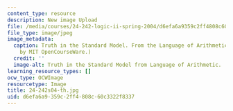 ```yaml
---
content_type: resource
description: New image Upload
file: /media/courses/24-242-logic-ii-spring-2004/d6efa6a9359c2ff4808c60c3322f8337_24-242s04-th.jpg
file_type: image/jpeg
image_metadata:
  caption: Truth in the Standard Model. From the Language of Arithmetic Lecture. (Image
    by MIT OpenCourseWare.)
  credit: ''
  image-alt: Truth in the Standard Model from Language of Arithmetic.
learning_resource_types: []
ocw_type: OCWImage
resourcetype: Image
title: 24-242s04-th.jpg
uid: d6efa6a9-359c-2ff4-808c-60c3322f8337
---
```

